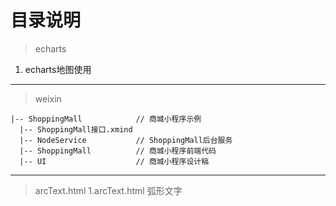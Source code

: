 # 目录说明
> echarts
1. echarts地图使用
---

> weixin
```
|-- ShoppingMall            // 商城小程序示例
  |-- ShoppingMall接口.xmind
  |-- NodeService           // ShoppingMall后台服务
  |-- ShoppingMall          // 商城小程序前端代码
  |-- UI                    // 商城小程序设计稿
```
---

> arcText.html
1.arcText.html 弧形文字


